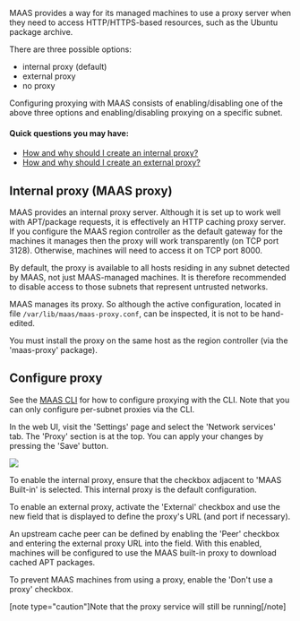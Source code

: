 <!-- deb-2-7-cli
||2.7|2.8|2.9|
|-----:|:-----:|:-----:|:-----:|
|Snap|[CLI](proxy-snap-2-7-cli/3030) ~ [UI](proxy-snap-2-7-ui/3031)|[CLI](proxy-snap-2-8-cli/3032) ~ [UI](proxy-snap-2-8-ui/3033)|[CLI](proxy-snap-2-9-cli/3034) ~ [UI](proxy-snap-2-9-ui/3035)|
|Packages|**CLI** ~ [UI](proxy-deb-2-7-ui/3037)|[CLI](proxy-deb-2-8-cli/3038) ~ [UI](proxy-deb-2-8-ui/3039)|[CLI](proxy-deb-2-9-cli/3040) ~ [UI](proxy-deb-2-9-ui/3041)|
 deb-2-7-cli -->

<!-- deb-2-7-ui
||2.7|2.8|2.9|
|-----:|:-----:|:-----:|:-----:|
|Snap|[CLI](proxy-snap-2-7-cli/3030) ~ [UI](proxy-snap-2-7-ui/3031)|[CLI](proxy-snap-2-8-cli/3032) ~ [UI](proxy-snap-2-8-ui/3033)|[CLI](proxy-snap-2-9-cli/3034) ~ [UI](proxy-snap-2-9-ui/3035)|
|Packages|[CLI](proxy-deb-2-7-cli/3036) ~ |**UI**|[CLI](proxy-deb-2-8-cli/3038) ~ [UI](proxy-deb-2-8-ui/3039)|[CLI](proxy-deb-2-9-cli/3040) ~ [UI](proxy-deb-2-9-ui/3041)|
 deb-2-7-ui -->

<!-- deb-2-8-cli
||2.7|2.8|2.9|
|-----:|:-----:|:-----:|:-----:|
|Snap|[CLI](proxy-snap-2-7-cli/3030) ~ [UI](proxy-snap-2-7-ui/3031)|[CLI](proxy-snap-2-8-cli/3032) ~ [UI](proxy-snap-2-8-ui/3033)|[CLI](proxy-snap-2-9-cli/3034) ~ [UI](proxy-snap-2-9-ui/3035)|
|Packages|[CLI](proxy-deb-2-7-cli/3036) ~ [UI](proxy-deb-2-7-ui/3037)||**CLI** ~ [UI](proxy-deb-2-8-ui/3039)|[CLI](proxy-deb-2-9-cli/3040) ~ [UI](proxy-deb-2-9-ui/3041)|
 deb-2-8-cli -->

<!-- deb-2-8-ui
||2.7|2.8|2.9|
|-----:|:-----:|:-----:|:-----:|
|Snap|[CLI](proxy-snap-2-7-cli/3030) ~ [UI](proxy-snap-2-7-ui/3031)|[CLI](proxy-snap-2-8-cli/3032) ~ [UI](proxy-snap-2-8-ui/3033)|[CLI](proxy-snap-2-9-cli/3034) ~ [UI](proxy-snap-2-9-ui/3035)|
|Packages|[CLI](proxy-deb-2-7-cli/3036) ~ [UI](proxy-deb-2-7-ui/3037)|[CLI](proxy-deb-2-8-cli/3038) ~ |**UI**|[CLI](proxy-deb-2-9-cli/3040) ~ [UI](proxy-deb-2-9-ui/3041)|
 deb-2-8-ui -->

<!-- deb-2-9-cli
||2.7|2.8|2.9|
|-----:|:-----:|:-----:|:-----:|
|Snap|[CLI](proxy-snap-2-7-cli/3030) ~ [UI](proxy-snap-2-7-ui/3031)|[CLI](proxy-snap-2-8-cli/3032) ~ [UI](proxy-snap-2-8-ui/3033)|[CLI](proxy-snap-2-9-cli/3034) ~ [UI](proxy-snap-2-9-ui/3035)|
|Packages|[CLI](proxy-deb-2-7-cli/3036) ~ [UI](proxy-deb-2-7-ui/3037)|[CLI](proxy-deb-2-8-cli/3038) ~ [UI](proxy-deb-2-8-ui/3039)||**CLI** ~ [UI](proxy-deb-2-9-ui/3041)|
 deb-2-9-cli -->

<!-- deb-2-9-ui
||2.7|2.8|2.9|
|-----:|:-----:|:-----:|:-----:|
|Snap|[CLI](proxy-snap-2-7-cli/3030) ~ [UI](proxy-snap-2-7-ui/3031)|[CLI](proxy-snap-2-8-cli/3032) ~ [UI](proxy-snap-2-8-ui/3033)|[CLI](proxy-snap-2-9-cli/3034) ~ [UI](proxy-snap-2-9-ui/3035)|
|Packages|[CLI](proxy-deb-2-7-cli/3036) ~ [UI](proxy-deb-2-7-ui/3037)|[CLI](proxy-deb-2-8-cli/3038) ~ [UI](proxy-deb-2-8-ui/3039)|[CLI](proxy-deb-2-9-cli/3040) ~ |**UI**|
 deb-2-9-ui -->

<!-- snap-2-7-cli
||2.7|2.8|2.9|
|-----:|:-----:|:-----:|:-----:|
|Snap|**CLI** ~ [UI](proxy-snap-2-7-ui/3031)|[CLI](proxy-snap-2-8-cli/3032) ~ [UI](proxy-snap-2-8-ui/3033)|[CLI](proxy-snap-2-9-cli/3034) ~ [UI](proxy-snap-2-9-ui/3035)|
|Packages|[CLI](proxy-deb-2-7-cli/3036) ~ [UI](proxy-deb-2-7-ui/3037)|[CLI](proxy-deb-2-8-cli/3038) ~ [UI](proxy-deb-2-8-ui/3039)|[CLI](proxy-deb-2-9-cli/3040) ~ [UI](proxy-deb-2-9-ui/3041)|
 snap-2-7-cli -->

<!-- snap-2-7-ui
||2.7|2.8|2.9|
|-----:|:-----:|:-----:|:-----:|
|Snap|[CLI](proxy-snap-2-7-cli/3030) ~ |**UI**|[CLI](proxy-snap-2-8-cli/3032) ~ [UI](proxy-snap-2-8-ui/3033)|[CLI](proxy-snap-2-9-cli/3034) ~ [UI](proxy-snap-2-9-ui/3035)|
|Packages|[CLI](proxy-deb-2-7-cli/3036) ~ [UI](proxy-deb-2-7-ui/3037)|[CLI](proxy-deb-2-8-cli/3038) ~ [UI](proxy-deb-2-8-ui/3039)|[CLI](proxy-deb-2-9-cli/3040) ~ [UI](proxy-deb-2-9-ui/3041)|
 snap-2-7-ui -->

<!-- snap-2-8-cli
||2.7|2.8|2.9|
|-----:|:-----:|:-----:|:-----:|
|Snap|[CLI](proxy-snap-2-7-cli/3030) ~ [UI](proxy-snap-2-7-ui/3031)||**CLI** ~ [UI](proxy-snap-2-8-ui/3033)|[CLI](proxy-snap-2-9-cli/3034) ~ [UI](proxy-snap-2-9-ui/3035)|
|Packages|[CLI](proxy-deb-2-7-cli/3036) ~ [UI](proxy-deb-2-7-ui/3037)|[CLI](proxy-deb-2-8-cli/3038) ~ [UI](proxy-deb-2-8-ui/3039)|[CLI](proxy-deb-2-9-cli/3040) ~ [UI](proxy-deb-2-9-ui/3041)|
 snap-2-8-cli -->

<!-- snap-2-8-ui
||2.7|2.8|2.9|
|-----:|:-----:|:-----:|:-----:|
|Snap|[CLI](proxy-snap-2-7-cli/3030) ~ [UI](proxy-snap-2-7-ui/3031)|[CLI](proxy-snap-2-8-cli/3032) ~ |**UI**|[CLI](proxy-snap-2-9-cli/3034) ~ [UI](proxy-snap-2-9-ui/3035)|
|Packages|[CLI](proxy-deb-2-7-cli/3036) ~ [UI](proxy-deb-2-7-ui/3037)|[CLI](proxy-deb-2-8-cli/3038) ~ [UI](proxy-deb-2-8-ui/3039)|[CLI](proxy-deb-2-9-cli/3040) ~ [UI](proxy-deb-2-9-ui/3041)|
 snap-2-8-ui -->

<!-- snap-2-9-cli
||2.7|2.8|2.9|
|-----:|:-----:|:-----:|:-----:|
|Snap|[CLI](proxy-snap-2-7-cli/3030) ~ [UI](proxy-snap-2-7-ui/3031)|[CLI](proxy-snap-2-8-cli/3032) ~ [UI](proxy-snap-2-8-ui/3033)||**CLI** ~ [UI](proxy-snap-2-9-ui/3035)|
|Packages|[CLI](proxy-deb-2-7-cli/3036) ~ [UI](proxy-deb-2-7-ui/3037)|[CLI](proxy-deb-2-8-cli/3038) ~ [UI](proxy-deb-2-8-ui/3039)|[CLI](proxy-deb-2-9-cli/3040) ~ [UI](proxy-deb-2-9-ui/3041)|
 snap-2-9-cli -->

<!-- snap-2-9-ui
||2.7|2.8|2.9|
|-----:|:-----:|:-----:|:-----:|
|Snap|[CLI](proxy-snap-2-7-cli/3030) ~ [UI](proxy-snap-2-7-ui/3031)|[CLI](proxy-snap-2-8-cli/3032) ~ [UI](proxy-snap-2-8-ui/3033)|[CLI](proxy-snap-2-9-cli/3034) ~ |**UI**|
|Packages|[CLI](proxy-deb-2-7-cli/3036) ~ [UI](proxy-deb-2-7-ui/3037)|[CLI](proxy-deb-2-8-cli/3038) ~ [UI](proxy-deb-2-8-ui/3039)|[CLI](proxy-deb-2-9-cli/3040) ~ [UI](proxy-deb-2-9-ui/3041)|
 snap-2-9-ui -->

MAAS provides a way for its managed machines to use a proxy server when they need to access HTTP/HTTPS-based resources, such as the Ubuntu package archive.

There are three possible options:

-   internal proxy (default)
-   external proxy
-   no proxy

Configuring proxying with MAAS consists of enabling/disabling one of the above three options and enabling/disabling proxying on a specific subnet.

#### Quick questions you may have:

* [How and why should I create an internal proxy?](/t/proxy/763#heading--internal-proxy-maas-proxy)
* [How and why should I create an external proxy?](/t/proxy/763#heading--configure-proxy)

<h2 id="heading--internal-proxy-maas-proxy">Internal proxy (MAAS proxy)</h2>

MAAS provides an internal proxy server. Although it is set up to work well with APT/package requests, it is effectively an HTTP caching proxy server. If you configure the MAAS region controller as the default gateway for the machines it manages then the proxy will work transparently (on TCP port 3128). Otherwise, machines will need to access it on TCP port 8000.

By default, the proxy is available to all hosts residing in any subnet detected by MAAS, not just MAAS-managed machines. It is therefore recommended to disable access to those subnets that represent untrusted networks.

MAAS manages its proxy. So although the active configuration, located in file `/var/lib/maas/maas-proxy.conf`, can be inspected, it is not to be hand-edited.

You must install the proxy on the same host as the region controller (via the 'maas-proxy' package).

<h2 id="heading--configure-proxy">Configure proxy</h2>

See the [MAAS CLI](/t/common-cli-tasks/794#heading--configure-proxying) for how to configure proxying with the CLI. Note that you can only configure per-subnet proxies via the CLI.

In the web UI, visit the 'Settings' page and select the 'Network services' tab. The 'Proxy' section is at the top. You can apply your changes by pressing the 'Save' button.

<a href="https://assets.ubuntu.com/v1/55800a33-installconfig-network-proxy__2.4_configure-proxy.png" target = "_blank"><img src="https://assets.ubuntu.com/v1/55800a33-installconfig-network-proxy__2.4_configure-proxy.png"></a>

To enable the internal proxy, ensure that the checkbox adjacent to 'MAAS Built-in' is selected. This internal proxy is the default configuration.

To enable an external proxy, activate the 'External' checkbox and use the new field that is displayed to define the proxy's URL (and port if necessary).

An upstream cache peer can be defined by enabling the 'Peer' checkbox and entering the external proxy URL into the field. With this enabled, machines will be configured to use the MAAS built-in proxy to download cached APT packages.

To prevent MAAS machines from using a proxy, enable the 'Don't use a proxy' checkbox.

[note type="caution"]Note that the proxy service will still be running[/note]

<!-- LINKS -->